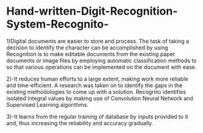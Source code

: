 # Hand-written-Digit-Recognition-System-Recognito-

1)Digital documents are easier to store and process. The task of taking a decision to identify the character can be accomplished by using Recognition is to make editable documents from the existing paper documents or image files by employing automatic classification methods to so that various operations can be implemented on the document with ease.


2)-It reduces human efforts to a large extent, making work more reliable and time-efficient. A research was taken on to identify the gaps in the existing methodologies to come up with a solution. Recognito identifies isolated integral values by making use of Convolution Neural Network and Supervised Learning algorithms.



3)-It learns from the regular training of database by inputs provided to it and, thus increasing the reliability and accuracy gradually.
